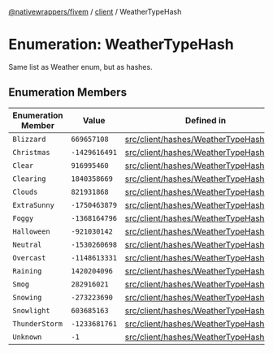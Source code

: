 [@nativewrappers/fivem](../../README.md) / [client](../README.md) / WeatherTypeHash

# Enumeration: WeatherTypeHash

Same list as Weather enum, but as hashes.

## Enumeration Members

| Enumeration Member | Value | Defined in |
| ------ | ------ | ------ |
| `Blizzard` | `669657108` | [src/client/hashes/WeatherTypeHash.ts:16](https://github.com/nativewrappers/fivem/blob/631c6d86e9569591c88ce277255e6c3e13e943cb/src/client/hashes/WeatherTypeHash.ts#L16) |
| `Christmas` | `-1429616491` | [src/client/hashes/WeatherTypeHash.ts:19](https://github.com/nativewrappers/fivem/blob/631c6d86e9569591c88ce277255e6c3e13e943cb/src/client/hashes/WeatherTypeHash.ts#L19) |
| `Clear` | `916995460` | [src/client/hashes/WeatherTypeHash.ts:7](https://github.com/nativewrappers/fivem/blob/631c6d86e9569591c88ce277255e6c3e13e943cb/src/client/hashes/WeatherTypeHash.ts#L7) |
| `Clearing` | `1840358669` | [src/client/hashes/WeatherTypeHash.ts:13](https://github.com/nativewrappers/fivem/blob/631c6d86e9569591c88ce277255e6c3e13e943cb/src/client/hashes/WeatherTypeHash.ts#L13) |
| `Clouds` | `821931868` | [src/client/hashes/WeatherTypeHash.ts:11](https://github.com/nativewrappers/fivem/blob/631c6d86e9569591c88ce277255e6c3e13e943cb/src/client/hashes/WeatherTypeHash.ts#L11) |
| `ExtraSunny` | `-1750463879` | [src/client/hashes/WeatherTypeHash.ts:6](https://github.com/nativewrappers/fivem/blob/631c6d86e9569591c88ce277255e6c3e13e943cb/src/client/hashes/WeatherTypeHash.ts#L6) |
| `Foggy` | `-1368164796` | [src/client/hashes/WeatherTypeHash.ts:10](https://github.com/nativewrappers/fivem/blob/631c6d86e9569591c88ce277255e6c3e13e943cb/src/client/hashes/WeatherTypeHash.ts#L10) |
| `Halloween` | `-921030142` | [src/client/hashes/WeatherTypeHash.ts:20](https://github.com/nativewrappers/fivem/blob/631c6d86e9569591c88ce277255e6c3e13e943cb/src/client/hashes/WeatherTypeHash.ts#L20) |
| `Neutral` | `-1530260698` | [src/client/hashes/WeatherTypeHash.ts:8](https://github.com/nativewrappers/fivem/blob/631c6d86e9569591c88ce277255e6c3e13e943cb/src/client/hashes/WeatherTypeHash.ts#L8) |
| `Overcast` | `-1148613331` | [src/client/hashes/WeatherTypeHash.ts:12](https://github.com/nativewrappers/fivem/blob/631c6d86e9569591c88ce277255e6c3e13e943cb/src/client/hashes/WeatherTypeHash.ts#L12) |
| `Raining` | `1420204096` | [src/client/hashes/WeatherTypeHash.ts:14](https://github.com/nativewrappers/fivem/blob/631c6d86e9569591c88ce277255e6c3e13e943cb/src/client/hashes/WeatherTypeHash.ts#L14) |
| `Smog` | `282916021` | [src/client/hashes/WeatherTypeHash.ts:9](https://github.com/nativewrappers/fivem/blob/631c6d86e9569591c88ce277255e6c3e13e943cb/src/client/hashes/WeatherTypeHash.ts#L9) |
| `Snowing` | `-273223690` | [src/client/hashes/WeatherTypeHash.ts:17](https://github.com/nativewrappers/fivem/blob/631c6d86e9569591c88ce277255e6c3e13e943cb/src/client/hashes/WeatherTypeHash.ts#L17) |
| `Snowlight` | `603685163` | [src/client/hashes/WeatherTypeHash.ts:18](https://github.com/nativewrappers/fivem/blob/631c6d86e9569591c88ce277255e6c3e13e943cb/src/client/hashes/WeatherTypeHash.ts#L18) |
| `ThunderStorm` | `-1233681761` | [src/client/hashes/WeatherTypeHash.ts:15](https://github.com/nativewrappers/fivem/blob/631c6d86e9569591c88ce277255e6c3e13e943cb/src/client/hashes/WeatherTypeHash.ts#L15) |
| `Unknown` | `-1` | [src/client/hashes/WeatherTypeHash.ts:5](https://github.com/nativewrappers/fivem/blob/631c6d86e9569591c88ce277255e6c3e13e943cb/src/client/hashes/WeatherTypeHash.ts#L5) |
